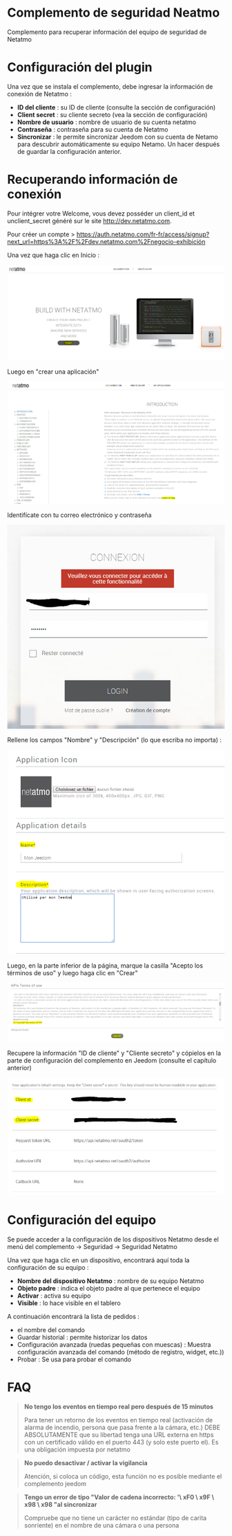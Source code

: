# Complemento de seguridad Neatmo

Complemento para recuperar información del equipo de seguridad de Netatmo

# Configuración del plugin

Una vez que se instala el complemento, debe ingresar la información de conexión de Netatmo :

-   **ID del cliente** : su ID de cliente (consulte la sección de configuración)
-   **Client secret** : su cliente secreto (vea la sección de configuración)
-   **Nombre de usuario** : nombre de usuario de su cuenta netatmo
-   **Contraseña** : contraseña para su cuenta de Netatmo
-   **Sincronizar** : le permite sincronizar Jeedom con su cuenta de Netamo para descubrir automáticamente su equipo Netamo. Un
    hacer después de guardar la configuración anterior.

# Recuperando información de conexión

Pour intégrer votre Welcome, vous devez posséder un client\_id et unclient\_secret généré sur le site <http://dev.netatmo.com>.

Pour créer un compte > https://auth.netatmo.com/fr-fr/access/signup?next_url=https%3A%2F%2Fdev.netatmo.com%2Fnegocio-exhibición

Una vez que haga clic en Inicio :

![netatmoWelcome10](../images/netatmoWelcome10.png)

Luego en "crear una aplicación"

![netatmoWelcome11](../images/netatmoWelcome11.png)

Identifícate con tu correo electrónico y contraseña

![netatmoWelcome12](../images/netatmoWelcome12.png)

Rellene los campos "Nombre" y "Descripción" (lo que escriba no importa) :

![netatmoWelcome13](../images/netatmoWelcome13.png)

Luego, en la parte inferior de la página, marque la casilla "Acepto los términos de uso" y luego haga clic en "Crear"

![netatmoWelcome14](../images/netatmoWelcome14.png)

Recupere la información "ID de cliente" y "Cliente secreto" y cópielos en la parte de configuración del complemento en Jeedom (consulte el capítulo anterior)

![netatmoWelcome15](../images/netatmoWelcome15.png)

# Configuración del equipo

Se puede acceder a la configuración de los dispositivos Netatmo desde el menú del complemento -> Seguridad -> Seguridad Netatmo

Una vez que haga clic en un dispositivo, encontrará aquí toda la configuración de su equipo :

-   **Nombre del dispositivo Netatmo** : nombre de su equipo Netatmo
-   **Objeto padre** : indica el objeto padre al que pertenece el equipo
-   **Activar** : activa su equipo
-   **Visible** : lo hace visible en el tablero

A continuación encontrará la lista de pedidos :

-   el nombre del comando
-   Guardar historial : permite historizar los datos
-   Configuración avanzada (ruedas pequeñas con muescas) : Muestra
    configuración avanzada del comando (método de registro, widget, etc.))
-   Probar : Se usa para probar el comando

# FAQ

>**No tengo los eventos en tiempo real pero después de 15 minutos**
>
>Para tener un retorno de los eventos en tiempo real (activación de alarma de incendio, persona que pasa frente a la cámara, etc.) DEBE ABSOLUTAMENTE que su libertad tenga una URL externa en https con un certificado válido en el puerto 443 (y solo este puerto el). Es una obligación impuesta por netatmo

>**No puedo desactivar / activar la vigilancia**
>
>Atención, si coloca un código, esta función no es posible mediante el complemento jeedom

>**Tengo un error de tipo "Valor de cadena incorrecto: '\ xF0 \ x9F \ x98 \ x98 "al sincronizar**
>
>Compruebe que no tiene un carácter no estándar (tipo de carita sonriente) en el nombre de una cámara o una persona
